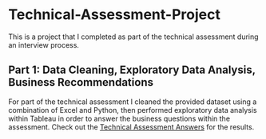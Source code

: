 # Technical-Assessment-Project
This is a project that I completed as part of the technical assessment during an interview process.  

## Part 1: Data Cleaning, Exploratory Data Analysis, Business Recommendations
For part of the technical assessment I cleaned the provided dataset using a combination of Excel and Python, then performed exploratory data analysis within Tableau in order to answer the business questions within the assessment.  Check out the [Technical Assessment Answers](Technical%20Assessment%20Answers.pdf) for the results.  
